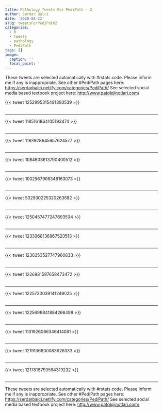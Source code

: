 ```yaml
---
title: Pathology Tweets For PediPath - 2
author: Serdar Balci
date: '2020-04-22'
slug: tweetsForPediPath2
categories:
  - R
  - tweets
  - pathology
  - PediPath
tags: []
image:
  caption: ''
  focal_point: ''
---
```



These tweets are selected automatically with #rstats code. Please inform me if any is inappropriate.
See other #PediPath pages here: https://serdarbalci.netlify.com/categories/PediPath/ 
See selected social media based textbook project here: http://www.patolojinotlari.com/

{{< tweet 1252995315491393539 >}}
<br>
<br>
<hr>
{{< tweet 1185161864105193474 >}}
<br>
<br>
<hr>
{{< tweet 1183928645657624577 >}}
<br>
<br>
<hr>
{{< tweet 1084603613790400512 >}}
<br>
<br>
<hr>
{{< tweet 1002567906348163073 >}}
<br>
<br>
<hr>
{{< tweet 532930225320263682 >}}
<br>
<br>
<hr>
{{< tweet 1250457477247893504 >}}
<br>
<br>
<hr>
{{< tweet 1233068136867520513 >}}
<br>
<br>
<hr>
{{< tweet 1230253527747960833 >}}
<br>
<br>
<hr>
{{< tweet 1226931587658473472 >}}
<br>
<br>
<hr>
{{< tweet 1225720039141249025 >}}
<br>
<br>
<hr>
{{< tweet 1225696841884266498 >}}
<br>
<br>
<hr>
{{< tweet 1131926066346414081 >}}
<br>
<br>
<hr>
{{< tweet 1219136800083628033 >}}
<br>
<br>
<hr>
{{< tweet 1217816790564319232 >}}
<br>
<br>
<hr>


These tweets are selected automatically with #rstats code. Please inform me if any is inappropriate.
See other #PediPath pages here: https://serdarbalci.netlify.com/categories/PediPath/ 
See selected social media based textbook project here: http://www.patolojinotlari.com/

